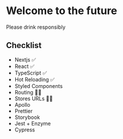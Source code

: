 # Welcome to the future

Please drink responsibly

## Checklist

- Nextjs ✅
- React ✅
- TypeScript ✅
- Hot Reloading ✅
- Styled Components
- Routing 🤷‍♀️
- Stores URLs 🤷‍♀️
- Apollo
- Prettier
- Storybook
- Jest + Enzyme
- Cypress

